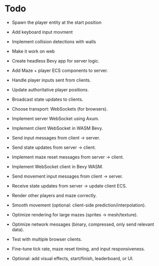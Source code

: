 # Todo
- Spawn the player entity at the start position
- Add keyboard input movment
- Implement collision detections with walls
- Make it work on web

- Create headless Bevy app for server logic.
- Add Maze + player ECS components to server.
- Handle player inputs sent from clients.
- Update authoritative player positions.
- Broadcast state updates to clients.

- Choose transport: WebSockets (for browsers).
- Implement server WebSocket using Axum.
- Implement client WebSocket in WASM Bevy.
- Send input messages from client → server.
- Send state updates from server → client.
- Implement maze reset messages from server → client.

- Implement WebSocket client in Bevy WASM.
- Send movement input messages from client → server.
- Receive state updates from server → update client ECS.
- Render other players and maze correctly.
- Smooth movement (optional: client-side prediction/interpolation).

- Optimize rendering for large mazes (sprites → mesh/texture).
- Optimize network messages (binary, compressed, only send relevant data).
- Test with multiple browser clients.
- Fine-tune tick rate, maze reset timing, and input responsiveness.
- Optional: add visual effects, start/finish, leaderboard, or UI.